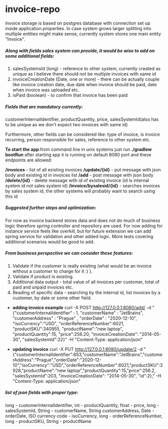 # invoice-repo

Invoice storage is based on postgres database with connection set up inside application.properties.
In case system grows larger splitting into multiple entities might make sense, currently system stores one main entity "Invoice". 

##### Along with fields sales system can provide, it would be wise to add on some additional fields:

1. salesSystemsId (long) - reference to other system, currently created as unique as I believe there should not be multiple invoices with same id
2. invoiceCreationDate (Date, one or more) - there can be actually couple like invoice creation date, due date when invoice should be paid, date when invoice was uploaded etc.
3. isPaid (boolean) - to confirm that invoice has been paid

##### Fields that are mandatory currently:
customerInternalIdentifier, productQuantity, price, salesSystemId(also has to be unique as we don't expect two invoices with same id)

Furthermore, other fields can be considered like: type of invoice, is invoice recurring, person responsible for sales, 
reference to other system etc.

**To start the app**:from command line in unix systems just run **./gradlew bootRun** 
after starting app it is running on default 8080 port and these endpoints are allowed:

**/invoices** - list of all existing invoices
**/update/{id}** - put message with json body and existing id in invoices list
**/add** - post message with json body
**/delete/{id}** - delete message with id of existing invoice (id is internal system id not sales system id)
**/invoice/bysalesid/{id}** - searches invoices by sales system id, the other systems will probably want to search using this id

##### Suggested further steps and optimization: 
For now as invoice backend stores data and does not do much of business logic therefore spring controller and repository are used. 
For now adding for instance service feels like overkill, but for future extension we can add spring service for validation and other added logic.
More tests covering additional scenarios would be good to add.



##### From business perspective we can consider these features: 
1. Validate if the customer is really existing (what would be an invoice without a customer to charge for it :) ). 
2. Validate if product is existing.
3. Additional data output - total value of all invoices per customer, total of paid and unpaid invoices etc.
4. Reading of specific data - searching by the internal id, list invoices by a customer, by date or some other field. 

* **adding invoice example**
curl -X POST http://127.0.0.1:8080/add/ -d "{\"customerInternalIdentifier\" : 1, \"customerName\" : \"JetBrains\", \"customerAddress\" : \"Prague\" , \"orderDate\" : \"2020-12-10\", \"isoCurrency\":\"USD\", \"orderReferenceNumber\":6021, \"productSKU\":340955, \"productName\":\"new laptop\", \"productQuantity\":15, \"price\":256.20, \"invoiceCreationDate\": \"2014-05-30\", \"salesSystemId\":22}" -H "Content-Type: application/json"

* **updating invoice**
curl -X PUT http://127.0.0.1:8080/update/2 -d "{\"customerInternalIdentifier\":653,\"customerName\":\"JetBrains\",\"customerAddress\":\"Prague\",\"orderDate\":\"2020-12-10\",\"isoCurrency\":\"USD\",\"orderReferenceNumber\":6021,\"productSKU\":3928,\"productName\":\"new laptop\",\"productQuantity\":15,\"price\":256.2, \"salesSystemId\":203, \"invoiceCreationDate\": \"2014-05-30\", \"id\":2}," -H "Content-Type: application/json"


##### list of json fields with proper type:
long - customerInternalIdentifier, int - productQuantity, float - price, long - salesSystemId, 
String - customerName, String customerAddress, Date - orderDate, ISO currency code - isoCurrency, 
long - orderReferenceNumber, long - productSKU, String - productName